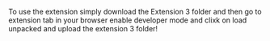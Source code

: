 To use the extension simply download the Extension 3 folder and then go to extension tab in your browser enable developer mode and clixk on load unpacked and upload the extension 3 folder!
